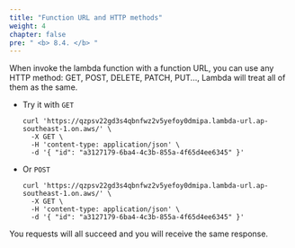 ```yaml
---
title: "Function URL and HTTP methods"
weight: 4
chapter: false
pre: " <b> 8.4. </b> "
---
```


When invoke the lambda function with a function URL, you can use any HTTP method: GET, POST, DELETE, PATCH, PUT..., Lambda will treat all of them as the same.

- Try it with `GET`

  ```shell
  curl 'https://qzpsv22gd3s4qbnfwz2v5yefoy0dmipa.lambda-url.ap-southeast-1.on.aws/' \
    -X GET \
    -H 'content-type: application/json' \
    -d '{ "id": "a3127179-6ba4-4c3b-855a-4f65d4ee6345" }'
  ```

- Or `POST`

  ```shell
  curl 'https://qzpsv22gd3s4qbnfwz2v5yefoy0dmipa.lambda-url.ap-southeast-1.on.aws/' \
    -X GET \
    -H 'content-type: application/json' \
    -d '{ "id": "a3127179-6ba4-4c3b-855a-4f65d4ee6345" }'
  ```

You requests will all succeed and you will receive the same response.
